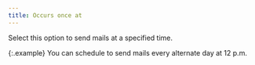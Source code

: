 ```yaml
---
title: Occurs once at
---
```



Select this option to send  mails at a specified time.


{:.example}
You can schedule to send mails every alternate day at 12 p.m.
